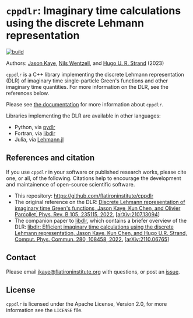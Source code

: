 # `cppdlr`: Imaginary time calculations using the discrete Lehmann representation

[![build](https://github.com/flatironinstitute/cppdlr/workflows/build/badge.svg?branch=main)](https://github.com/flatironinstitute/cppdlr/actions?query=workflow%3Abuild)

Authors: [Jason Kaye](https://users.flatironinstitute.org/~jkaye/), [Nils
Wentzell](https://github.com/Wentzell), and [Hugo U. R.
Strand](https://github.com/HugoStrand) (2023)

`cppdlr` is a C++ library implementing the discrete Lehmann representation (DLR) of
imaginary time single-particle Green's functions and other imaginary time
quantities. For more information on the DLR, see the references below.

Please see [the documentation](https://flatironinstitute.github.io/cppdlr/) for more information about `cppdlr`.

Libraries implementing the DLR are available in other languages:

- Python, via [pydlr](https://github.com/jasonkaye/libdlr)
- Fortran, via [libdlr](https://github.com/jasonkaye/libdlr)
- Julia, via [Lehmann.jl](https://github.com/numericaleft/Lehmann.jl)

## References and citation

If you use `cppdlr` in your software or published research works, please cite one, or
all, of the following. Citations help to encourage the development and
maintainence of open-source scientific software.

- This repository: https://github.com/flatironinstitute/cppdlr
- The original reference on the DLR: [Discrete Lehmann representation of imaginary time Green's functions, Jason Kaye, Kun Chen, and Olivier Parcollet, Phys. Rev. B 105, 235115, 2022.](https://journals.aps.org/prb/abstract/10.1103/PhysRevB.105.235115) \[[arXiv:2107.13094](https://arxiv.org/abs/2107.13094)\]
- The companion paper to [libdlr](https://github.com/jasonkaye/libdlr), which
  contains a briefer overview of the DLR: [libdlr: Efficient imaginary time calculations using the discrete
  Lehmann representation, Jason Kaye, Kun Chen, and Hugo U.R. Strand, Comput.
  Phys. Commun. 280, 108458,
  2022.](https://www.sciencedirect.com/science/article/pii/S0010465522001771)
  \[[arXiv:2110.06765](https://arxiv.org/abs/2110.06765)\]

## Contact

Please email jkaye@flatironinstitute.org with questions, or post an [issue](https://github.com/flatironinstitute/cppdlr/issues).

## License

`cppdlr` is licensed under the Apache License, Version 2.0, for more information see the `LICENSE` file.